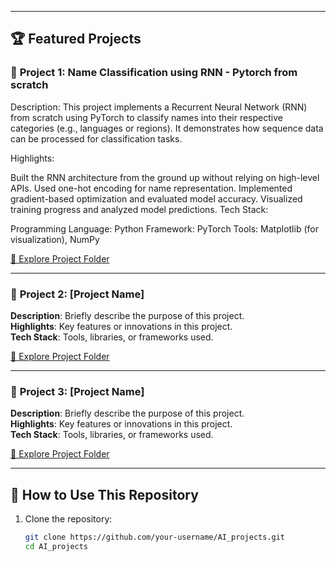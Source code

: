 
---

## 🏆 Featured Projects  
### 🔹 **Project 1: Name Classification using RNN - Pytorch from scratch**  
Description:
This project implements a Recurrent Neural Network (RNN) from scratch using PyTorch to classify names into their respective categories (e.g., languages or regions). It demonstrates how sequence data can be processed for classification tasks.

Highlights:

Built the RNN architecture from the ground up without relying on high-level APIs.
Used one-hot encoding for name representation.
Implemented gradient-based optimization and evaluated model accuracy.
Visualized training progress and analyzed model predictions.
Tech Stack:

Programming Language: Python
Framework: PyTorch
Tools: Matplotlib (for visualization), NumPy

[📂 Explore Project Folder](./RNN_Pytorch)

---

### 🔹 **Project 2: [Project Name]**  
**Description**: Briefly describe the purpose of this project.  
**Highlights**: Key features or innovations in this project.  
**Tech Stack**: Tools, libraries, or frameworks used.  

[📂 Explore Project Folder](./Project2_Name)

---

### 🔹 **Project 3: [Project Name]**  
**Description**: Briefly describe the purpose of this project.  
**Highlights**: Key features or innovations in this project.  
**Tech Stack**: Tools, libraries, or frameworks used.  

[📂 Explore Project Folder](./Project3_Name)

---

## 🚀 How to Use This Repository  
1. Clone the repository:  
   ```bash
   git clone https://github.com/your-username/AI_projects.git
   cd AI_projects
